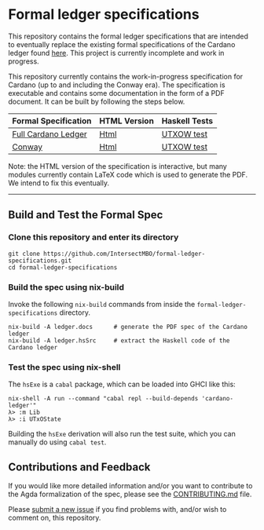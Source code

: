 # Formal ledger specifications

This repository contains the formal ledger specifications that are intended to eventually replace the existing formal specifications of the Cardano ledger found [here](https://github.com/IntersectMBO/cardano-ledger). This project is currently incomplete and work in progress.

This repository currently contains the work-in-progress specification for Cardano (up to and including the Conway era). The specification is executable and contains some documentation in the form of a PDF document. It can be built by following the steps below.

Formal Specification | HTML Version | Haskell Tests |
----------------------|--------------|---------------|
[Full Cardano Ledger](https://IntersectMBO.github.io/formal-ledger-specifications/pdfs/cardano-ledger.pdf) | [Html](https://IntersectMBO.github.io/formal-ledger-specifications/html/Html.html) | [UTXOW test](https://IntersectMBO.github.io/formal-ledger-specifications/haskell/Ledger/test/UtxowSpec.hs) |
[Conway](https://IntersectMBO.github.io/formal-ledger-specifications/pdfs/conway-ledger.pdf) | [Html](https://IntersectMBO.github.io/formal-ledger-specifications/html/Html.html) | [UTXOW test](https://IntersectMBO.github.io/formal-ledger-specifications/haskell/Ledger/test/UtxowSpec.hs) |

Note: the HTML version of the specification is interactive, but many modules currently contain LaTeX code which is used to generate the PDF. We intend to fix this eventually.

--------------------

## Build and Test the Formal Spec

### Clone this repository and enter its directory

```
git clone https://github.com/IntersectMBO/formal-ledger-specifications.git
cd formal-ledger-specifications
```


### Build the spec using nix-build

Invoke the following `nix-build` commands from inside the `formal-ledger-specifications` directory.

```
nix-build -A ledger.docs      # generate the PDF spec of the Cardano ledger
nix-build -A ledger.hsSrc     # extract the Haskell code of the Cardano ledger
```

### Test the spec using nix-shell

The `hsExe` is a `cabal` package, which can be loaded into GHCI like this:

```
nix-shell -A run --command "cabal repl --build-depends 'cardano-ledger'"
λ> :m Lib
λ> :i UTxOState
```

Building the `hsExe` derivation will also run the test suite, which you can manually do using `cabal test`.



## Contributions and Feedback

If you would like more detailed information and/or you want to contribute to the Agda formalization of the spec, please see the [CONTRIBUTING.md](CONTRIBUTING.md) file.

Please [submit a new issue][] if you find problems with, and/or wish to comment on, this repository.

[submit a new issue]: https://github.com/IntersectMBO/formal-ledger-specifications/issues/new/choose
